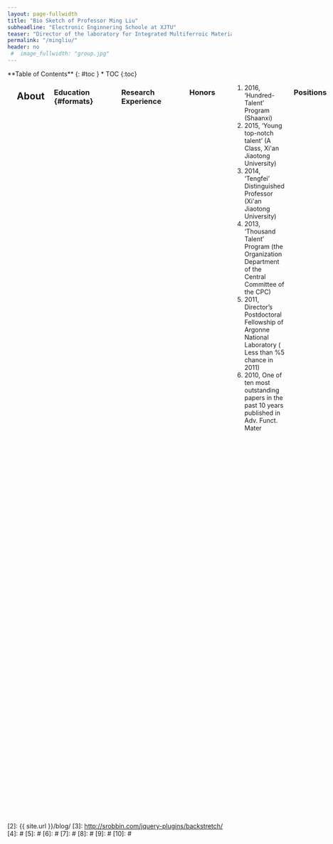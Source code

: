 ```yaml
---
layout: page-fullwidth
title: "Bio Sketch of Professor Ming Liu"
subheadline: "Electronic Enginnering Schoole at XJTU"
teaser: "Director of the laboratory for Integrated Multiferroic Materials and Devices"
permalink: "/mingliu/"
header: no
 #  image_fullwidth: "group.jpg"
---
```

<div class="row">
<div class="medium-4 medium-push-8 columns" markdown="1">
<div class="panel radius" markdown="1">
**Table of Contents**
{: #toc }
*  TOC
{:toc}
</div>
</div><!-- /.medium-4.columns -->



<div class="medium-8 medium-pull-4 columns" markdown="1">
<img src="{{ site.urlimg }}liupho.jpg" alt="">

## About

### Education   {#formats}
<hr>
<table style="border:none;background:none;">
<tr>
    <th>Ph.D.</th>
    <th>Electrical Engineering</th>
    <th>Northeastern University</th>
    <th>2006.08 to 2010.05</th>
</tr>
<tr style="border:none;background:none;">
    <th>M.Sc</th>
    <th>State Key Laboratory of Molecular Reaction Dynamics</th>
    <th>Dalian Institute of Chemical Physics, CAS</th>
    <th>2001.09 to 2004.07</th>
</tr>
<tr style="border:none;background:none;">
    <th>B.A.</th>
    <th>Mathematical Physics</th>
    <th>Inner Mongoliar University</th>
    <th>1995.09 to 1999.07</th>
</tr>
</table >

### Research Experience
<hr>
<table style="border:none;background:none;">
<tr>
    <th>Professor and Doctoral Supervisor</th>
    <th>the laboratory for Integrated Multiferroic Materials and Devices</th>
    <th>Xi'an Jiaotong University</th>
    <th>China</th>
    <th>2013.09 to Present</th>
</tr>
<tr style="border:none;background:none;">
    <th>Research Scientist</th>
    <th>Materials Manufactory Division</th>
    <th>Air Force Research Laboratory (AFRL)</th>
    <th>U.S.A</th>
     <th>2012.07 to 2013.09</th>
</tr>
<tr style="border:none;background:none;">
    <th>Argonne Scholar</th>
    <th>Center for Nanoscale Materials</th>
    <th>Argonne National Laboratory (ANL)</th>
    <th>U.S.A</th>
     <th>2010.12 to 2012.07</th>
</tr>
</table >

### Honors
<hr>
<ol>
<li>2016,  ‘Hundred-Talent’ Program (Shaanxi)</li>
<li>2015,  ‘Young top-notch talent’ (A Class, Xi'an Jiaotong University)</li>
<li>2014,  ‘Tengfei’ Distinguished Professor (Xi'an Jiaotong University)</li>
<li>2013,  ‘Thousand Talent’ Program (the Organization Department of the Central Committee of the CPC)</li>
<li>2011,  Director’s Postdoctoral Fellowship of Argonne National Laboratory ( Less than %5 chance in 2011)</li>
<li>2010,  One of ten most outstanding papers in the past 10 years published in Adv. Funct. Mater</li>
</ol>

### Positions
<hr>
<ul>
<li>Vice Dean of Graduate School at Xi'an Jiaotong University</li>
<li>Xi'an CPPCC member</li>
<li>Youth Committee of the Federation of Returned Overseas Chinese</li>
<li>Editorial board member of Scientific Reports</li>
<li>Editorial board member of JMIHI</li>
<li>Guest Editor of Sensors</li>
<li>Guest Editor of Physics Letter A</li>
<li>Senior Member of the Chinese Institute of Electronics</li>
</ul>

### Biography
<p>  Dr. Ming Liu is the "Tengfei" professor at School of Electrical and Information Engineering, the director of the laboratory for Integrated Multiferroic Materials and Devices, and the Vice Dean of Graduate School at Xian Jiaotong Uinviersity. He obtained his Ph.D. degree from Northeastern University in Boston. Prior to joining XJTU, he was a research scientist at AFRL and Argonne Scholar at Argonne National Laboratory. Dr. Liu was the recipient of ‘One Thousand Talents Plan’ of China, ‘ One Hundred Talents Plan’ of Shaanxi Province, Argonne Director’s Postdoc Fellowship and NEU Outstanding Research Award. Dr. Liu’s research has been focusing on the intelligent magnetic materials and devices, integrated multiferroics for novel electronics/spintronics, RF devices and memories. He has over 100 peer-reviewed articles (Such as Nat. Commun., Adv. Mater., Adv. Funct. Mater., ACS Nano, IEEE series etc.) and 40 conference abstracts. One of the first-authored paper was selected as "the 10 most outstanding full papers in the past ten years (2001~2010) in Advanced Functional Materials”. The total citation is over 2600 times, with H factor 27, and three of them were cited more than 100 times. Dr. Liu has given over 30 invited presentations and seminars in national and international conferences, universities. He serves as the associate editor of JMIHI, editorial board member of Scientific Reports and IEEE Mag. Lett., and the guest editor of Sensors and Physics Letter A. He is the senior member of the Chinese Institute of Electronics. Dr. Liu led and participated many General Programs and Key Programs from the National Natural Science Foundation of China, programs of the State Key Development Program for Basic Research of China and 2011 collaborative innovation center, and programs of AFEL, US Naval Research Office, National Science Foundation and National Energy Technology Laboratory.</p>

## Research Interests
Dr. Liu’s research has been focusing on <strong>the intelligent magnetic materials and devices</strong>, <strong>integrated multiferroics for novel electronics/spintronics</strong>, <strong>RF devices and memories</strong>. 


## Selected Publications
<hr>
<ol>
<li><h5>B. Peng, Z. Zhou, T. Nan, G. Dong, M. Feng, Q. Yang, X. Wang, S. Zhao, D. Xian, Z-D Jiang, W. Ren,, Z-G Ye,N. X. Sun, and M. Liu*, ACS Nano, 10.1021/acsnano.7b01547 (2017)</h5></li>
<li><h5>S. Zhao, Z Zhou, B. Peng, M. Zhu, M. Feng, Q. Yang, Y. Yan, W. Ren, Z-G Ye, Y. Liu, M. Liu*, Advanced Materials DOI: 10.1002/adma.201606478 <mark>(2017 elected as the cover article)</mark></h5></li>
<li><h5>M. Zhu, Z. Zhou, W. Ren, B. Peng, S. Zhao, Y. Zhang, G. Niu, Z-G Ye, Y. Liu, M. Liu*, Advanced Functional Materials DOI: 10.1002/adfm.201605598 <mark>(2017 elected as the cover article)</mark></h5></li>
<li><h5>M. Liu*, T. Nan, J.-M. Hu, S. Zhao, Z. Zhou, C.-Y. Wang, Z.-D. Jiang, W. Ren, Z.-G. Ye, L.-Q. Chen, N. X. Sun, NPG Asia Materials, 8, e316 (2016)</h5></li>
<li><h5>M. Liu*, Z. Y. Zhou, T. X. Nan, B. M. Howe, G. J. Brown, N. X. Sun, Advanced Materials, 25 (10), 1435 (2013)</h5> </li>
<li><h5>M. Liu*, B. M. Howe, L. Grazulis, K. Mahalingam, T. X. Nan, N. X. Sun, G. J. Brown, Advanced Materials, 25 (35), 4886 (2013)</h5></li>
<li><h5>M. Liu*, J. lou, S. D. Li, N. X. Sun*, Advanced Functional Materials, 21, 2593 (2011)</h5></li>
<li><h5>M. Liu, O. Obi, J. Lou, Y. Chen, Z. Cai, S. Stoute, M. Espanol, M. Lew, X. Situ, K. S. Ziemer, V.G. Harris, N. X. Sun*, Advanced Functional Materials 19, 1826 (2009) <mark>(Advanced Functional Materials Ten years 10 excellent paper award)</mark></h5></li>
<li><h5>J. Lou, M. Liu, D. Reed, Y. Ren, N. X. Sun, Advanced Materials, 21, 4711 (2009)</h5></li>
<li><h5>X. Yang, Z. Zhou, T. Nan, Y. Gao, G. M. Yang, M. Liu*, N. X. Sun, Journal of Materials Chemistry C, 4，234-243 <mark>( 2016, invited review)</mark></h5></li>
</ol>

## Invited Talks
<hr>
<ol>
<li>2017.11.26-2017.12.1,<strong><em>2017 MRS Fall Meeting</em></strong>, Materials Research Society,   Boston, U.S.A.</li>
<li>2016.6.19-2016.6.23, <strong><em>9th International symposium on metal multilayer film</em></strong>, Uppsala University, Sweden.</li>
<li>2016.8.28-2016.9.5, <strong><em>2016 Sino-German Cooperation Forum</em></strong>,  University Potsdam, Germany.</li>
<li>2015.12.15-2015.12.20, <strong><em>Pacifichem 2015</em></strong>, American Chemical Society (ACS), Hawaii, U.S.A.</li>
<li>2015.11.29-2015.12.04,<strong><em>2015 MRS Fall Meeting</em></strong>, Materials Research Society,    Boston, U.S.A</li>
<li>2015.07.04-2015.07.06,<strong><em>International workshop on thin-films for electronics</em></strong>, electro-optics, energy and sensors, Suzhou University,  Suzhou,China.</li>
<li>2015.5.24-2015.5.27,<strong><em>ISAF-ISIF-PFM 2015</em></strong>, IEEE UFFC branch,   Singapore</li>
<li>2014.10.26-2014.10.30,<strong><em>AMF-AMEC-2014</em></strong>, Shanghai Institute of Ceramics, CAS,   Shanghai,China.</li>
<li>2014.10.28-2014.11.2, <strong><em>ICAUMS 2014</em></strong>, Asian Union of Magnetics Societies, Haikou, China.</li>
<li>2013.7,<strong><em>International Symposium on Integrated Ferroelectrics (ISIF) 2013</em></strong>,   Texas, U.S.A . </li>	

</ol>

## Contact 
<hr>
<dl>
<dt><h3>Ming Liu</h3></dt>
<dd>
<p>School of Electronic and Information Engineering </p>
<p>Xi'an Jiaotong University </p>
<p>28 W. Xianning Rd.</p>
<p>Xi'an, Shannxi 710049, China </p>
<p>Tel: (+86)-29-82669012</p>
<p>Email: mingliu@xjtu.edu.cn </p>
<p>http://gr.xjtu.edu.cn/web/mingliu </p>
<p>http://www.researcherid.com/rid/B-4143-2009</p>
</dd>
</dl>


</div><!-- /.medium-8.columns -->
</div><!-- /.row -->

 [1]: http://kramdown.gettalong.org/converter/html.html#toc
 [2]: {{ site.url }}/blog/
 [3]: http://srobbin.com/jquery-plugins/backstretch/
 [4]: #
 [5]: #
 [6]: #
 [7]: #
 [8]: #
 [9]: #
 [10]: #
